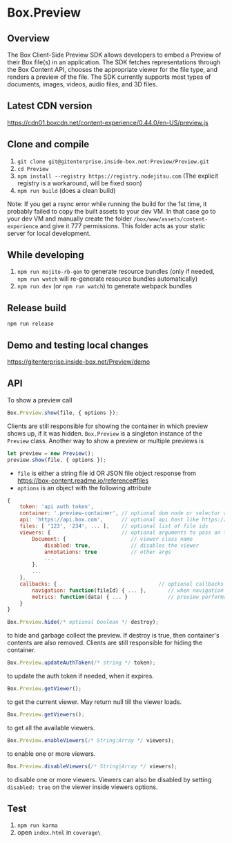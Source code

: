 Box.Preview
============
Overview
-----------------
The Box Client-Side Preview SDK allows developers to embed a Preview of their Box file(s) in an application. The SDK fetches representations through the Box Content API, chooses the appropriate viewer for the file type, and renders a preview of the file. The SDK currently supports most types of documents, images, videos, audio files, and 3D files.


Latest CDN version
-----------------
https://cdn01.boxcdn.net/content-experience/0.44.0/en-US/preview.js


Clone and compile
-----------------
1. `git clone git@gitenterprise.inside-box.net:Preview/Preview.git`
2. `cd Preview`
3. `npm install --registry https://registry.nodejitsu.com` (The explicit registry is a workaround, will be fixed soon)
4. `npm run build` (does a clean build)

Note: If you get a rsync error while running the build for the 1st time, it probably failed to copy the built assets to your dev VM. In that case go to your dev VM and manually create the folder `/box/www/assets/content-experience` and give it 777 permissions. This folder acts as your static server for local development.


While developing
----------------
1. `npm run mojito-rb-gen` to generate resource bundles (only if needed, `npm run watch` will re-generate resource bundles automatically)
2. `npm run dev` (or `npm run watch`) to generate webpack bundles


Release build
--------------
`npm run release`


Demo and testing local changes
------------------------------
https://gitenterprise.inside-box.net/Preview/demo


API
---

To show a preview call
```javascript
Box.Preview.show(file, { options });
```
Clients are still responsible for showing the container in which preview shows up, if it was hidden. `Box.Preview` is a singleton instance of the `Preview` class. Another way to show a preview or multiple previews is

```javascript
let preview = new Preview();
preview.show(file, { options });
```

* `file` is either a string file id OR JSON file object response from https://box-content.readme.io/reference#files
* `options` is an object with the following attribute

```javascript
{
    token: 'api auth token',
    container: '.preview-container', // optional dom node or selector where preview should be placed
    api: 'https://api.box.com',      // optional api host like https://ldap.dev.box.net/api
    files: [ '123', '234', ... ],    // optional list of file ids
    viewers: {                       // optional arguments to pass on to viewers
        Document: {                     // viewer class name
            disabled: true,             // disables the viewer
            annotations: true           // other args
            ...
        },
        ...
    },
    callbacks: {                                 // optional callbacks
        navigation: function(fileId) { ... },       // when navigation happens to fileId
        metrics: function(data) { ... }             // preview performance metrics
    }
}
```

```javascript
Box.Preview.hide(/* optional boolean */ destroy);
```
to hide and garbage collect the preview. If destroy is true, then container's contents are also removed. Clients are still responsible for hiding the container.


```javascript
Box.Preview.updateAuthToken(/* string */ token);
```
to update the auth token if needed, when it expires.

```javascript
Box.Preview.getViewer();
```
to get the current viewer. May return null till the viewer loads.

```javascript
Box.Preview.getViewers();
```
to get all the available viewers.

```javascript
Box.Preview.enableViewers(/* String|Array */ viewers);
```
to enable one or more viewers.

```javascript
Box.Preview.disableViewers(/* String|Array */ viewers);
```
to disable one or more viewers. Viewers can also be disabled by setting `disabled: true` on the viewer inside viewers options.

Test
----

1. `npm run karma`
2. open `index.html` in `coverage\`
